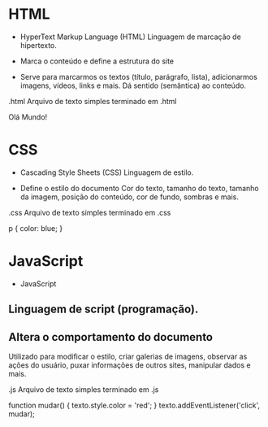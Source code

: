 # HTML
- HyperText Markup Language (HTML)
Linguagem de marcação de hipertexto.

- Marca o conteúdo e define a estrutura do site

- Serve para marcarmos os textos (título, parágrafo, lista), adicionarmos imagens, vídeos, links e mais. Dá sentido (semântica) ao conteúdo.

.html
Arquivo de texto simples terminado em .html

<p>Olá Mundo!</p>

# CSS
- Cascading Style Sheets (CSS)
Linguagem de estilo.

- Define o estilo do documento
Cor do texto, tamanho do texto, tamanho da imagem, posição do conteúdo, cor de fundo, sombras e mais.

.css
Arquivo de texto simples terminado em .css

p {
  color: blue;
}

# JavaScript
- JavaScript
## Linguagem de script (programação).
## Altera o comportamento do documento
Utilizado para modificar o estilo, criar galerias de imagens, observar as ações do usuário, puxar informações de outros sites, manipular dados e mais.

.js
Arquivo de texto simples terminado em .js

function mudar() {
  texto.style.color = 'red';
}
texto.addEventListener('click', mudar);